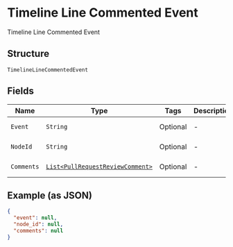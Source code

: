 
# Timeline Line Commented Event

Timeline Line Commented Event

## Structure

`TimelineLineCommentedEvent`

## Fields

| Name | Type | Tags | Description | Getter | Setter |
|  --- | --- | --- | --- | --- | --- |
| `Event` | `String` | Optional | - | String getEvent() | setEvent(String event) |
| `NodeId` | `String` | Optional | - | String getNodeId() | setNodeId(String nodeId) |
| `Comments` | [`List<PullRequestReviewComment>`](../../doc/models/pull-request-review-comment.md) | Optional | - | List<PullRequestReviewComment> getComments() | setComments(List<PullRequestReviewComment> comments) |

## Example (as JSON)

```json
{
  "event": null,
  "node_id": null,
  "comments": null
}
```

